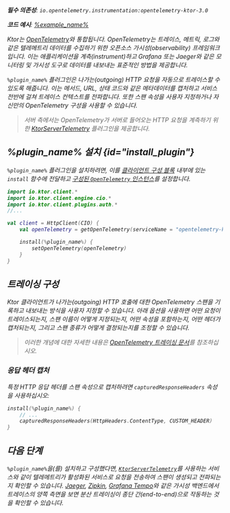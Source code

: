 [//]: # (title: Ktor 클라이언트에서 OpenTelemetry를 사용한 분산 트레이싱)

<show-structure for="chapter" depth="2"/>
<primary-label ref="client-plugin"/>
<var name="plugin_name" value="KtorClientTelemetry"/>

<tldr>
<p>
<b>필수 의존성</b>: <code>io.opentelemetry.instrumentation:opentelemetry-ktor-3.0</code>
</p>
<var name="example_name" value="opentelemetry"/>
<p>
    <b>코드 예시</b>:
    <a href="https://github.com/ktorio/ktor-documentation/tree/%ktor_version%/codeSnippets/snippets/%example_name%">
        %example_name%
    </a>
</p>
</tldr>

Ktor는 [OpenTelemetry](https://opentelemetry.io/)와 통합됩니다. OpenTelemetry는 트레이스, 메트릭, 로그와 같은 텔레메트리 데이터를 수집하기 위한 오픈소스 가시성(observability) 프레임워크입니다. 이는 애플리케이션을 계측(instrument)하고 Grafana 또는 Jaeger와 같은 모니터링 및 가시성 도구로 데이터를 내보내는 표준적인 방법을 제공합니다.

`%plugin_name%` 플러그인은 나가는(outgoing) HTTP 요청을 자동으로 트레이스할 수 있도록 해줍니다. 이는 메서드, URL, 상태 코드와 같은 메타데이터를 캡처하고 서비스 전반에 걸쳐 트레이스 컨텍스트를 전파합니다. 또한 스팬 속성을 사용자 지정하거나 자신만의 OpenTelemetry 구성을 사용할 수 있습니다.

> 서버 측에서는 OpenTelemetry가 서버로 들어오는 HTTP 요청을 계측하기 위한 [KtorServerTelemetry](server-opentelemetry.md) 플러그인을 제공합니다.

## %plugin_name% 설치 {id="install_plugin"}

`%plugin_name%` 플러그인을 설치하려면, 이를 [클라이언트 구성 블록](client-create-and-configure.md#configure-client) 내부에 있는 `install` 함수에 전달하고 [구성된 `OpenTelemetry` 인스턴스](#configure-otel)를 설정합니다.

```kotlin
import io.ktor.client.*
import io.ktor.client.engine.cio.*
import io.ktor.client.plugins.auth.*
//...

val client = HttpClient(CIO) {
    val openTelemetry = getOpenTelemetry(serviceName = "opentelemetry-ktor-client")

    install(%plugin_name%) {
        setOpenTelemetry(openTelemetry)
    }
}
```

## 트레이싱 구성

Ktor 클라이언트가 나가는(outgoing) HTTP 호출에 대한 OpenTelemetry 스팬을 기록하고 내보내는 방식을 사용자 지정할 수 있습니다. 아래 옵션을 사용하면 어떤 요청이 트레이스되는지, 스팬 이름이 어떻게 지정되는지, 어떤 속성을 포함하는지, 어떤 헤더가 캡처되는지, 그리고 스팬 종류가 어떻게 결정되는지를 조정할 수 있습니다.

> 이러한 개념에 대한 자세한 내용은 [OpenTelemetry 트레이싱 문서](https://opentelemetry.io/docs/concepts/signals/traces/)를 참조하십시오.

### 응답 헤더 캡처

특정 HTTP 응답 헤더를 스팬 속성으로 캡처하려면 `capturedResponseHeaders` 속성을 사용하십시오:

```kotlin
install(%plugin_name%) {
    // ...
    capturedResponseHeaders(HttpHeaders.ContentType, CUSTOM_HEADER)
}
```

## 다음 단계

`%plugin_name%`을(를) 설치하고 구성했다면, [`KtorServerTelemetry`](server-opentelemetry.md)를 사용하는 서비스와 같이 텔레메트리가 활성화된 서비스로 요청을 전송하여 스팬이 생성되고 전파되는지 확인할 수 있습니다. [Jaeger](https://www.jaegertracing.io/), [Zipkin](https://zipkin.io/), [Grafana Tempo](https://grafana.com/oss/tempo/)와 같은 가시성 백엔드에서 트레이스의 양쪽 측면을 보면 분산 트레이싱이 종단 간(end-to-end)으로 작동하는 것을 확인할 수 있습니다.